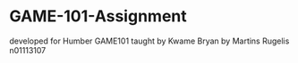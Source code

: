 # GAME-101-Assignment
developed for Humber GAME101 taught by Kwame Bryan by Martins Rugelis n01113107
